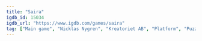 ```yaml
---
title: "Saira"
igdb_id: 15034
igdb_url: "https://www.igdb.com/games/saira"
tag: ["Main game", "Nicklas Nygren", "Kreatoriet AB", "Platform", "Puzzle", "Adventure", "Indie", "Single player", "Science fiction"]
---
```

